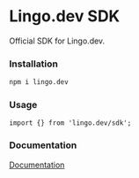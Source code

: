 # Lingo.dev SDK

Official SDK for Lingo.dev.

### Installation

```bash
npm i lingo.dev
```

### Usage

```
import {} from 'lingo.dev/sdk';
```

### Documentation

[Documentation](https://lingo.dev/go/docs)
